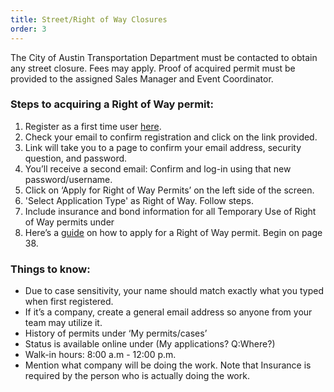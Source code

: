 ```yaml
---
title: Street/Right of Way Closures
order: 3
---
```


The City of Austin Transportation Department must be contacted to obtain any street closure. Fees may apply. Proof of acquired permit must be provided to the assigned Sales Manager and Event Coordinator.

### Steps to acquiring a Right of Way permit:

1. Register as a first time user [here](https://abc.austintexas.gov/web/permit/login?reset=true&t_loginAgain=1).
1. Check your email to confirm registration and click on the link provided.
1. Link will take you to a page to confirm your email address, security question, and password.
1. You’ll receive a second email: Confirm and log-in using that new password/username.
1. Click on ‘Apply for Right of Way Permits’ on the left side of the screen.
1. 'Select Application Type' as Right of Way. Follow steps.
1. Include insurance and bond information for all Temporary Use of Right of Way permits under
1. Here’s a [guide](https://assets.austinconventioncenter.com/2023/How_to_Apply_for_Permits_on_the_ABC_Website.pdf) on how to apply for a Right of Way permit. Begin on page 38.

### Things to know:

- Due to case sensitivity, your name should match exactly what you typed when first registered.
- If it’s a company, create a general email address so anyone from your team may utilize it.
- History of permits under ‘My permits/cases’
- Status is available online under (My applications? Q:Where?)
- Walk-in hours: 8:00 a.m - 12:00 p.m.
- Mention what company will be doing the work. Note that Insurance is required by the person who is actually doing the work.
